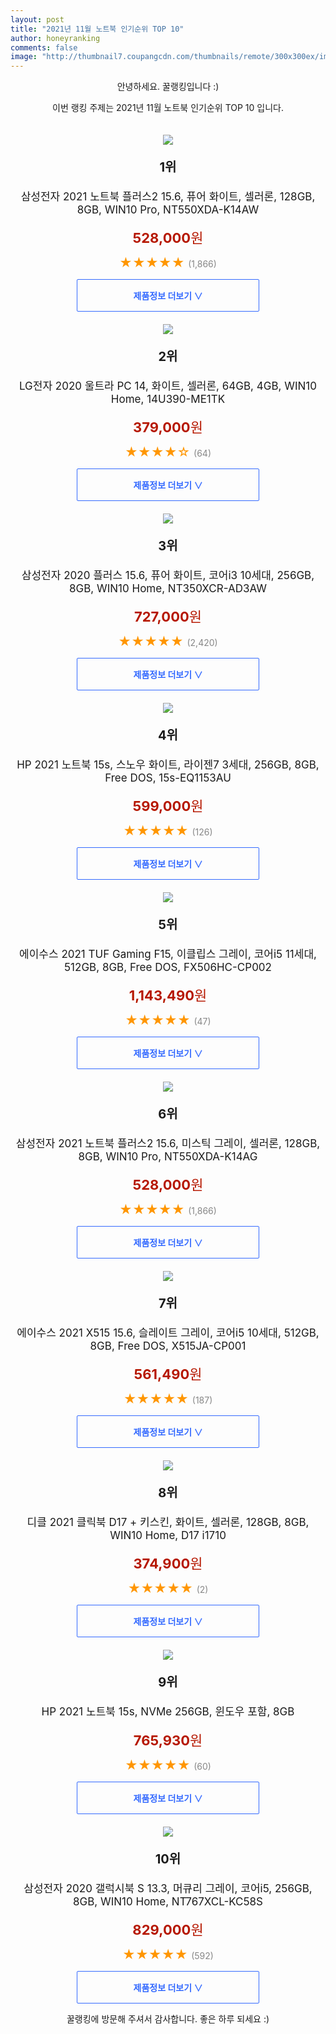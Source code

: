 ```yaml
--- 
layout: post 
title: "2021년 11월 노트북 인기순위 TOP 10" 
author: honeyranking 
comments: false 
image: "http://thumbnail7.coupangcdn.com/thumbnails/remote/300x300ex/image/retail/images/5375430731201828-5447a1be-7cd4-4fa7-a4a4-d960a4c2aac1.jpg" 
--- 
```

<p style="text-align: center;">안녕하세요. 꿀랭킹입니다 :)</p> <p style="text-align: center;">이번 랭킹 주제는 2021년 11월 노트북 인기순위 TOP 10 입니다.</p><center><img src="http://thumbnail7.coupangcdn.com/thumbnails/remote/300x300ex/image/retail/images/5375430731201828-5447a1be-7cd4-4fa7-a4a4-d960a4c2aac1.jpg" style="margin-top:20px" /></center> <p style="text-align: center; font-size: 20px"><b>1위</b></p> <p style="text-align: center; font-size: 17px">삼성전자 2021 노트북 플러스2 15.6, 퓨어 화이트, 셀러론, 128GB, 8GB, WIN10 Pro, NT550XDA-K14AW</p> <p style="text-align: center;"><span style="color: #b61800; font-size: 22px;"><b>528,000</b>원</span></p> <p style="text-align: center;"><span style="color: #ff9600; font-size: 20px;">★★★★★ </span><span style="color: #878787;">(1,866)</span></p> <center><a href="https://link.coupang.com/a/g2XiW"> <div style="font-size: 14px; display: inline-block; padding: 15px 90px; color: #346aff; border-radius: 2px; border: 1px solid #346aff; cursor: pointer;"><b>제품정보 더보기 &or;</b></div> </a></center><center><img src="http://thumbnail7.coupangcdn.com/thumbnails/remote/300x300ex/image/retail/images/2020/07/28/16/3/fae00b4c-66a4-43b5-b986-ead44f9872e8.jpg" style="margin-top:20px" /></center> <p style="text-align: center; font-size: 20px"><b>2위</b></p> <p style="text-align: center; font-size: 17px">LG전자 2020 울트라 PC 14, 화이트, 셀러론, 64GB, 4GB, WIN10 Home, 14U390-ME1TK</p> <p style="text-align: center;"><span style="color: #b61800; font-size: 22px;"><b>379,000</b>원</span></p> <p style="text-align: center;"><span style="color: #ff9600; font-size: 20px;">★★★★☆ </span><span style="color: #878787;">(64)</span></p> <center><a href="https://link.coupang.com/a/g2XiZ"> <div style="font-size: 14px; display: inline-block; padding: 15px 90px; color: #346aff; border-radius: 2px; border: 1px solid #346aff; cursor: pointer;"><b>제품정보 더보기 &or;</b></div> </a></center><center><img src="http://thumbnail6.coupangcdn.com/thumbnails/remote/300x300ex/image/retail/images/2020/12/29/15/6/12eed3a6-aeb5-4611-aa2b-8278f026072d.jpg" style="margin-top:20px" /></center> <p style="text-align: center; font-size: 20px"><b>3위</b></p> <p style="text-align: center; font-size: 17px">삼성전자 2020 플러스 15.6, 퓨어 화이트, 코어i3 10세대, 256GB, 8GB, WIN10 Home, NT350XCR-AD3AW</p> <p style="text-align: center;"><span style="color: #b61800; font-size: 22px;"><b>727,000</b>원</span></p> <p style="text-align: center;"><span style="color: #ff9600; font-size: 20px;">★★★★★ </span><span style="color: #878787;">(2,420)</span></p> <center><a href="https://link.coupang.com/a/g2Xjc"> <div style="font-size: 14px; display: inline-block; padding: 15px 90px; color: #346aff; border-radius: 2px; border: 1px solid #346aff; cursor: pointer;"><b>제품정보 더보기 &or;</b></div> </a></center><center><img src="http://thumbnail7.coupangcdn.com/thumbnails/remote/300x300ex/image/retail/images/2021/03/26/15/1/c467cd0e-2186-4946-a52d-fa0fa4345a8f.jpg" style="margin-top:20px" /></center> <p style="text-align: center; font-size: 20px"><b>4위</b></p> <p style="text-align: center; font-size: 17px">HP 2021 노트북 15s, 스노우 화이트, 라이젠7 3세대, 256GB, 8GB, Free DOS, 15s-EQ1153AU</p> <p style="text-align: center;"><span style="color: #b61800; font-size: 22px;"><b>599,000</b>원</span></p> <p style="text-align: center;"><span style="color: #ff9600; font-size: 20px;">★★★★★ </span><span style="color: #878787;">(126)</span></p> <center><a href="https://link.coupang.com/a/g2Xjg"> <div style="font-size: 14px; display: inline-block; padding: 15px 90px; color: #346aff; border-radius: 2px; border: 1px solid #346aff; cursor: pointer;"><b>제품정보 더보기 &or;</b></div> </a></center><center><img src="http://thumbnail7.coupangcdn.com/thumbnails/remote/300x300ex/image/retail/images/2021/06/23/10/5/c04ba120-68ed-42d0-a3cf-d1f036c3821e.jpg" style="margin-top:20px" /></center> <p style="text-align: center; font-size: 20px"><b>5위</b></p> <p style="text-align: center; font-size: 17px">에이수스 2021 TUF Gaming F15, 이클립스 그레이, 코어i5 11세대, 512GB, 8GB, Free DOS, FX506HC-CP002</p> <p style="text-align: center;"><span style="color: #b61800; font-size: 22px;"><b>1,143,490</b>원</span></p> <p style="text-align: center;"><span style="color: #ff9600; font-size: 20px;">★★★★★ </span><span style="color: #878787;">(47)</span></p> <center><a href="https://link.coupang.com/a/g2Xjn"> <div style="font-size: 14px; display: inline-block; padding: 15px 90px; color: #346aff; border-radius: 2px; border: 1px solid #346aff; cursor: pointer;"><b>제품정보 더보기 &or;</b></div> </a></center><center><img src="http://thumbnail8.coupangcdn.com/thumbnails/remote/300x300ex/image/retail/images/5375514452607216-cb58525c-5bea-4537-bdbf-8dbf7d402501.jpg" style="margin-top:20px" /></center> <p style="text-align: center; font-size: 20px"><b>6위</b></p> <p style="text-align: center; font-size: 17px">삼성전자 2021 노트북 플러스2 15.6, 미스틱 그레이, 셀러론, 128GB, 8GB, WIN10 Pro, NT550XDA-K14AG</p> <p style="text-align: center;"><span style="color: #b61800; font-size: 22px;"><b>528,000</b>원</span></p> <p style="text-align: center;"><span style="color: #ff9600; font-size: 20px;">★★★★★ </span><span style="color: #878787;">(1,866)</span></p> <center><a href="https://link.coupang.com/a/g2Xjp"> <div style="font-size: 14px; display: inline-block; padding: 15px 90px; color: #346aff; border-radius: 2px; border: 1px solid #346aff; cursor: pointer;"><b>제품정보 더보기 &or;</b></div> </a></center><center><img src="http://thumbnail10.coupangcdn.com/thumbnails/remote/300x300ex/image/retail/images/14352971395849-1c40dc6d-71cf-4c7b-81cc-b44f63abe35d.jpg" style="margin-top:20px" /></center> <p style="text-align: center; font-size: 20px"><b>7위</b></p> <p style="text-align: center; font-size: 17px">에이수스 2021 X515 15.6, 슬레이트 그레이, 코어i5 10세대, 512GB, 8GB, Free DOS, X515JA-CP001</p> <p style="text-align: center;"><span style="color: #b61800; font-size: 22px;"><b>561,490</b>원</span></p> <p style="text-align: center;"><span style="color: #ff9600; font-size: 20px;">★★★★★ </span><span style="color: #878787;">(187)</span></p> <center><a href="https://link.coupang.com/a/g2Xjv"> <div style="font-size: 14px; display: inline-block; padding: 15px 90px; color: #346aff; border-radius: 2px; border: 1px solid #346aff; cursor: pointer;"><b>제품정보 더보기 &or;</b></div> </a></center><center><img src="http://thumbnail10.coupangcdn.com/thumbnails/remote/300x300ex/image/retail/images/2021/07/27/10/9/55dda0ed-fe8e-4133-b0de-b8345718453c.jpg" style="margin-top:20px" /></center> <p style="text-align: center; font-size: 20px"><b>8위</b></p> <p style="text-align: center; font-size: 17px">디클 2021 클릭북 D17 + 키스킨, 화이트, 셀러론, 128GB, 8GB, WIN10 Home, D17 i1710</p> <p style="text-align: center;"><span style="color: #b61800; font-size: 22px;"><b>374,900</b>원</span></p> <p style="text-align: center;"><span style="color: #ff9600; font-size: 20px;">★★★★★ </span><span style="color: #878787;">(2)</span></p> <center><a href="https://link.coupang.com/a/g2Xjx"> <div style="font-size: 14px; display: inline-block; padding: 15px 90px; color: #346aff; border-radius: 2px; border: 1px solid #346aff; cursor: pointer;"><b>제품정보 더보기 &or;</b></div> </a></center><center><img src="http://thumbnail8.coupangcdn.com/thumbnails/remote/300x300ex/image/rs_quotation_api/ug33pz8z/82350776a0104034ae93274c4f8a2bbf.jpg" style="margin-top:20px" /></center> <p style="text-align: center; font-size: 20px"><b>9위</b></p> <p style="text-align: center; font-size: 17px">HP 2021 노트북 15s, NVMe 256GB, 윈도우 포함, 8GB</p> <p style="text-align: center;"><span style="color: #b61800; font-size: 22px;"><b>765,930</b>원</span></p> <p style="text-align: center;"><span style="color: #ff9600; font-size: 20px;">★★★★★ </span><span style="color: #878787;">(60)</span></p> <center><a href="https://link.coupang.com/a/g2Xjz"> <div style="font-size: 14px; display: inline-block; padding: 15px 90px; color: #346aff; border-radius: 2px; border: 1px solid #346aff; cursor: pointer;"><b>제품정보 더보기 &or;</b></div> </a></center><center><img src="http://thumbnail7.coupangcdn.com/thumbnails/remote/300x300ex/image/retail/images/1605476079609230-25b58a0a-bfb4-4baa-b0ab-799ada65776e.jpg" style="margin-top:20px" /></center> <p style="text-align: center; font-size: 20px"><b>10위</b></p> <p style="text-align: center; font-size: 17px">삼성전자 2020 갤럭시북 S 13.3, 머큐리 그레이, 코어i5, 256GB, 8GB, WIN10 Home, NT767XCL-KC58S</p> <p style="text-align: center;"><span style="color: #b61800; font-size: 22px;"><b>829,000</b>원</span></p> <p style="text-align: center;"><span style="color: #ff9600; font-size: 20px;">★★★★★ </span><span style="color: #878787;">(592)</span></p> <center><a href="https://link.coupang.com/a/g2XjA"> <div style="font-size: 14px; display: inline-block; padding: 15px 90px; color: #346aff; border-radius: 2px; border: 1px solid #346aff; cursor: pointer;"><b>제품정보 더보기 &or;</b></div> </a></center> <p style="text-align: center;">꿀랭킹에 방문해 주셔서 감사합니다. 좋은 하루 되세요 :)</p>
